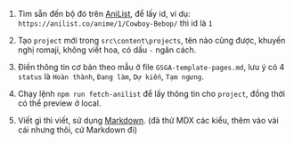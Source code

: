 1. Tìm sẵn đến bộ đó trên [AniList](https://anilist.co/), để lấy id, ví dụ: `https://anilist.co/anime/1/Cowboy-Bebop/` thì id là `1`

2. Tạo `project` mới trong `src\content\projects`, tên nào cũng được, khuyến nghị romaji, không viết hoa, có dấu `-` ngăn cách.

3. Điền thông tin cơ bản theo mẫu ở file `GSGA-template-pages.md`, lưu ý có 4 `status` là `Hoàn thành`, `Đang làm`, `Dự kiến`, `Tạm ngưng`.

4. Chạy lệnh `npm run fetch-anilist` để lấy thông tin cho `project`, đồng thời có thể preview ở local.

5. Viết gì thì viết, sử dụng [Markdown](https://www.markdownguide.org/basic-syntax/). (đã thử MDX các kiểu, thêm vào vài cái nhưng thôi, cứ Markdown đi)

